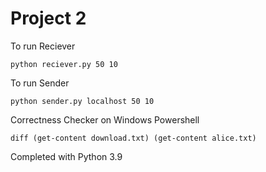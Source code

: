 # Project 2
To run Reciever
```
python reciever.py 50 10
```

To run Sender
```
python sender.py localhost 50 10
```

Correctness Checker on Windows Powershell
```
diff (get-content download.txt) (get-content alice.txt)
```
Completed with Python 3.9
